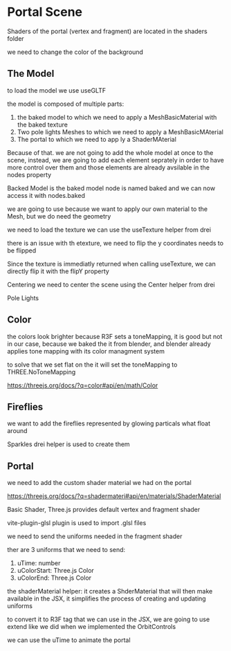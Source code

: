 # Portal Scene
Shaders of the portal (vertex and fragment) are located in the shaders folder

we need to change the color of the background 

## The Model
to load the  model we use useGLTF

the model is composed of multiple parts:
1. the baked model to which we need to apply a MeshBasicMaterial with the baked texture
2. Two pole lights Meshes to which we need to apply a MeshBasicMAterial 
3. The portal to which we need to app ly a ShaderMAterial 

Because of that. we are not going to add the whole model at once to the scene, instead, we are going to add each element seprately in order to have more control over them and those elements are already avsilable in the nodes property 

Backed Model is the baked model node is named baked and we can now access it with nodes.baked

we are going to use <primitive> because we want to apply our own material to the Mesh, but we do need the geometry 

we need to load the texture we can use the useTexture helper from drei 

there is an issue with th etexture, we need to flip the y coordinates needs to be flipped  

Since the texture is immediatly returned when calling useTexture, we can directly flip it with the flipY property 

Centering we need to center the scene using the Center helper from drei 

Pole Lights 


## Color 
the colors look brighter because R3F sets a toneMapping, it is good but not in our case, because we baked the it from blender, and blender already applies tone mapping with its color managment system

to solve that we set flat on the <Canvas> it will set the toneMapping to THREE.NoToneMapping 

https://threejs.org/docs/?q=color#api/en/math/Color

## Fireflies
 we want to add the fireflies represented by glowing particals what float around

 Sparkles drei helper is used to create them 

 ## Portal 
 we need to add the custom shader material we had on the portal

 https://threejs.org/docs/?q=shadermateri#api/en/materials/ShaderMaterial

 Basic Shader, Three.js provides default vertex and fragment shader 

 vite-plugin-glsl plugin is used to import .glsl files

 we need to send the uniforms needed in the fragment shader 

 ther are 3 uniforms that we need to send:
 1. uTime: number
 2. uColorStart: Three.js Color
 3. uColorEnd: Three.js Color

 the shaderMaterial helper: it creates a ShderMaterial that will then make available in the JSX, it simplifies the process of creating and updating uniforms

to convert it to R3F tag that we can use in the JSX, we are going to use extend like we did when we implemented the OrbitControls

we can use the uTime to animate the portal